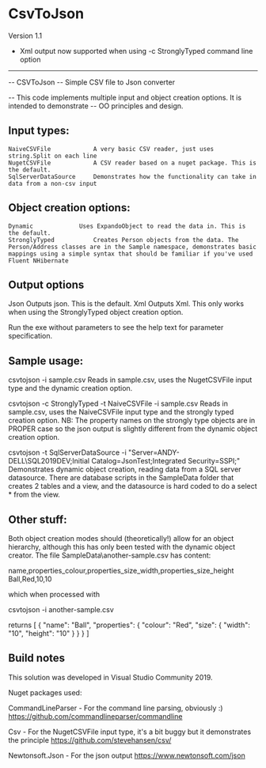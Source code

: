 # CsvToJson

Version 1.1
- Xml output now supported when using -c StronglyTyped command line option 

---------------------------------------------------------------------------------------
-- CSVToJson
-- Simple CSV file to Json converter

-- This code implements multiple input and object creation options. It is intended to demonstrate
-- OO principles and design.

Input types:
------------
	NaiveCSVFile			A very basic CSV reader, just uses string.Split on each line
	NugetCSVFile			A CSV reader based on a nuget package. This is the default.
	SqlServerDataSource		Demonstrates how the functionality can take in data from a non-csv input

Object creation options:
------------------------
	Dynamic				Uses ExpandoObject to read the data in. This is the default.
	StronglyTyped			Creates Person objects from the data. The Person/Address classes are in the Sample namespace, demonstrates basic mappings using a simple syntax that should be familiar if you've used Fluent NHibernate

Output options
-------------------------
  Json            			Outputs json. This is the default.
  Xml             			Outputs Xml. This only works when using the StronglyTyped object creation option.
  
Run the exe without parameters to see the help text for parameter specification.

Sample usage:
-------------

csvtojson -i sample.csv
							Reads in sample.csv, uses the NugetCSVFile input type and the dynamic creation option.

csvtojson -c StronglyTyped -t NaiveCSVFile -i sample.csv
							Reads in sample.csv, uses the NaiveCSVFile input type and the strongly typed creation option. NB: The property names on the strongly type objects are in PROPER case so the json output is slightly different from the dynamic object creation option.

csvtojson -t SqlServerDataSource -i "Server=ANDY-DELL\SQL2019DEV;Initial Catalog=JsonTest;Integrated Security=SSPI;"
							Demonstrates dynamic object creation, reading data from a SQL server datasource. There are database scripts in the SampleData folder that creates 2 tables and a view, and the datasource is hard coded to do a select * from the view. 

Other stuff:
----------------------
Both object creation modes should (theoretically!) allow for an object hierarchy, although this has only been tested with the dynamic 
object creator. The file SampleData\another-sample.csv has content:

name,properties_colour,properties_size_width,properties_size_height
Ball,Red,10,10

which when processed with

csvtojson -i another-sample.csv

returns
[
  {
    "name": "Ball",
    "properties": {
      "colour": "Red",
      "size": {
        "width": "10",
        "height": "10"
      }
    }
  }
]




Build notes
----------------------

This solution was developed in Visual Studio Community 2019. 

Nuget packages used:

CommandLineParser		- For the command line parsing, obviously :)
https://github.com/commandlineparser/commandline

Csv						- For the NugetCSVFile input type, it's a bit buggy but it demonstrates the principle
https://github.com/stevehansen/csv/

Newtonsoft.Json			- For the json output
https://www.newtonsoft.com/json
